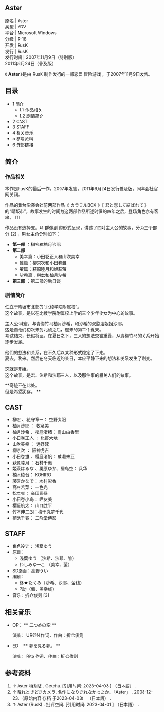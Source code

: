 Aster  
---  
原名  |  Aster   
类型  |  ADV   
平台  |  Microsoft Windows   
分级  |  R-18   
开发  |  RusK   
发行  |  RusK   
发行时间  |  2007年11月9日（特别版）   
2011年6月24日（普及版）  
  
《 **Aster** 》是由  RusK  制作发行的一部恋爱  冒险游戏  ，于2007年11月9日发售。

##  目录

  * 1  简介 
    * 1.1  作品相关 
    * 1.2  剧情简介 
  * 2  CAST 
  * 3  STAFF 
  * 4  相关音乐 
  * 5  参考资料 
  * 6  外部链接 

##  简介

###  作品相关

本作是RusK的最后一作。2007年发售，2011年6月24日发行普及版，同年会社官网关闭。

作品的舞台沿袭会社前两部作品《  カラフルBOX  》《  君と恋して結ばれて
》的“晴坂市”，故事发生的时间为这两部作品所述时间的四年之后，登场角色亦有客串。  [1]

作品没有选择支。以  群像剧  的形式呈现，讲述了四对主人公的故事，分为三个部分  [2]  ，男女主角分别如下：

  * **第一部** ：榊宏和柚月沙耶 
  * **第二部**
    * 美幸篇：小田卷正人和山吹美幸 
    * 雏篇：柳京次和小田卷雏 
    * 萤篇：萩原睦月和姬萩萤 
    * 沙希篇：榊宏和柚月沙希 
  * **第三部** ：第二部的后日谈 

###  剧情简介

伫立于晴坂市北部的“北棱学院附属校”。  
这个故事，是以在北棱学院附属校上学的三个少年少女为中心的故事。

主人公·榊宏，与青梅竹马柚月沙希，和沙希的双胞胎姐姐沙耶。  
这是自他们初次来到北棱之后，迎来的第二个夏天。  
考试结束，长假将至。在夏日之下，三人的想法交错重叠，从青梅竹马的关系开始逐步发展。

他们的想法和关系，在不久后以某种形式稳定了下来。  
夏去，秋来。然后在冬天临近的某日，本应平静下来的想法和关系发生了剧变。

这就是开始。  
这个故事，是宏、沙希和沙耶三人，以及那件事的相关人们的故事。

**奇迹不在此处。  
但是希望犹存。 **

##  CAST

  * 榊宏  、花守章一：  空野太阳 
  * 柚月沙耶  ：  牧泉美 
  * 柚月沙希  、樱庭渚绪：  青山由香里 
  * 小田卷正人  ：  北野大地 
  * 山吹美幸  ：  远野梵 
  * 柳京次  ：  阪神虎吉 
  * 小田卷雏  、樱庭渚帆：  成濑未亚 
  * 萩原睦月  ：石村千惠 
  * 姬萩はるな  、栗原ゆか、桐岛空：  风华 
  * 楠木绫音：  KOHIRO 
  * 藤宫かなで：  木村彩香 
  * 高杉若菜：  一色光 
  * 松本唯：  金田真昼 
  * 小田卷小鸟：  岬友美 
  * 樱庭航太：  山口胜平 
  * 竹本伸二朗：梅干丸梦千代 
  * 菊池千春：  二阶堂侍影 

##  STAFF

  * 角色设计：  浅葉ゆう 
  * 原画： 
    * 浅葉ゆう  （沙希、沙耶、雏） 
    * わしみゆーこ  （美幸、萤） 
  * SD原画：高野うい 
  * 编剧： 
    * 柊★たくみ（沙希、沙耶、萤线） 
    * P助（雏、美幸线） 
  * 音乐：折仓俊则  [3] 

##  相关音乐

  * OP： ** 二つめの空  **

     演唱：  UR@N 
     作词、作曲：折仓俊则 

  * ED： ** 夢を見る夢。  **

     演唱：  Rita 
     作词、作曲：折仓俊则 

##  参考资料

  1. ↑  Aster 特别版  . Getchu.  [引用时间:  2023-04-03  ]  （日本語）  . 
  2. ↑  晴れときどきカメラ.  名作になりきれなかったか、「Aster」  . 2008-12-23. （原始内容  存档  于2023-04-03）  （日本語）  . 
  3. ↑  Aster (RusK)  . 批评空间.  [引用时间:  2023-04-01  ]  （日本語）  . 